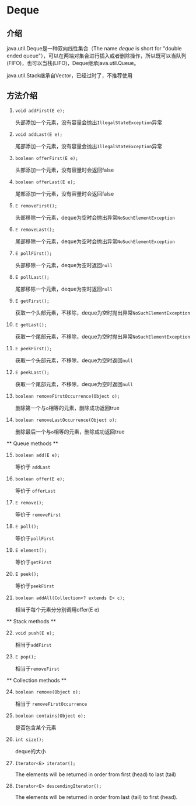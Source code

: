 # Deque

## 介绍

java.util.Deque是一种双向线性集合（The name <i>deque</i> is short for "double ended queue"），可以在两端对集合进行插入或者删除操作，所以既可以当队列(FIFO)，也可以当栈(LIFO)，Deque继承java.util.Queue。

java.util.Stack继承自Vector，已经过时了，不推荐使用

## 方法介绍

1. `void addFirst(E e);`

   头部添加一个元素，没有容量会抛出`IllegalStateException`异常

2. `void addLast(E e);`

   尾部添加一个元素，没有容量会抛出`IllegalStateException`异常

3. `boolean offerFirst(E e);`

   头部添加一个元素，没有容量时会返回false

4. `boolean offerLast(E e);`

   尾部添加一个元素，没有容量时会返回false

5. `E removeFirst();`

   头部移除一个元素，deque为空时会抛出异常`NoSuchElementException`

6. `E removeLast();`

   尾部移除一个元素，deque为空时会抛出异常`NoSuchElementException`

7. `E pollFirst();`

   头部移除一个元素，deque为空时返回`null`

8. `E pollLast();`

   尾部移除一个元素，deque为空时返回`null`

9. `E getFirst();`

   获取一个头部元素，不移除，deque为空时抛出异常`NoSuchElementException`

10. `E getLast();`

    获取一个尾部元素，不移除，deque为空时抛出异常`NoSuchElementException`

11. `E peekFirst();`

    获取一个头部元素，不移除，deque为空时返回`null`

12. `E peekLast();`

    获取一个尾部元素，不移除，deque为空时返回`null`

13. `boolean removeFirstOccurrence(Object o);`

    删除第一个与`o`相等的元素，删除成功返回true

14. `boolean removeLastOccurrence(Object o);`

    删除最后一个与`o`相等的元素，删除成功返回true
    


** Queue methods **


15. `boolean add(E e);`

    等价于 `addLast`

16. `boolean offer(E e);`

    等价于 `offerLast`

17. `E remove();`

    等价于 `removeFirst`

18. `E poll();`

    等价于`pollFirst` 

19. `E element();`

    等价于`getFirst`

20. `E peek();`

    等价于`peekFirst`

21. `boolean addAll(Collection<? extends E> c);`

    相当于每个元素分分别调用offer(E e)

** Stack methods **

22. `void push(E e);`

    相当于`addFirst`

23. `E pop();`

    相当于`removeFirst`

** Collection methods **

24. `boolean remove(Object o);`

    相当于 `removeFirstOccurrence`

25. `boolean contains(Object o);`

    是否包含某个元素

26. `int size();`

    deque的大小

27. `Iterator<E> iterator();`

    The elements will be returned in order from first (head) to last (tail)

28. `Iterator<E> descendingIterator();`

    The elements will be returned in order from last (tail) to first (head).